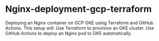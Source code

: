 # Nginx-deployment-gcp-terraform
Deploying an Nginx container on GCP GKE using Terraform and GitHub Actions.  This setup will:  Use Terraform to provision an GKE cluster.  Use GitHub Actions to deploy an Nginx pod to GKE automatically.
